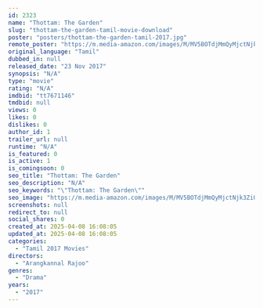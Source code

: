 ```yaml
---
id: 2323
name: "Thottam: The Garden"
slug: "thottam-the-garden-tamil-movie-download"
poster: "posters/thottam-the-garden-tamil-2017.jpg"
remote_poster: "https://m.media-amazon.com/images/M/MV5BOTdjMmQyMjctNjk3Zi00YmYwLThjOGItZjQ1YzdmNDIyMDA2XkEyXkFqcGdeQXVyMzYxOTQ3MDg@._V1_SX300.jpg"
original_language: "Tamil"
dubbed_in: null
released_date: "23 Nov 2017"
synopsis: "N/A"
type: "movie"
rating: "N/A"
imdbid: "tt7671146"
tmdbid: null
views: 0
likes: 0
dislikes: 0
author_id: 1
trailer_url: null
runtime: "N/A"
is_featured: 0
is_active: 1
is_comingsoon: 0
seo_title: "Thottam: The Garden"
seo_description: "N/A"
seo_keywords: "\"Thottam: The Garden\""
seo_image: "https://m.media-amazon.com/images/M/MV5BOTdjMmQyMjctNjk3Zi00YmYwLThjOGItZjQ1YzdmNDIyMDA2XkEyXkFqcGdeQXVyMzYxOTQ3MDg@._V1_SX300.jpg"
screenshots: null
redirect_to: null
social_shares: 0
created_at: 2025-04-08 16:08:05
updated_at: 2025-04-08 16:08:05
categories:
  - "Tamil 2017 Movies"
directors:
  - "Arangkannal Rajoo"
genres:
  - "Drama"
years:
  - "2017"
---
```

